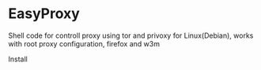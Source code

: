 # EasyProxy
Shell code for controll proxy using tor and privoxy for Linux(Debian), works with root proxy configuration, firefox and w3m

Install


